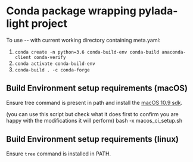 # Conda package wrapping pylada-light project

To use -- with current working directory containing meta.yaml:

1. `conda create -n python=3.6 conda-build-env conda-build anaconda-client conda-verify`
2. `conda activate conda-build-env`
3. `conda-build . -c conda-forge`

## Build Environment setup requirements (macOS)

Ensure tree command is present in path and install the [macOS 10.9 sdk](https://github.com/phracker/MacOSX-SDKs/releases).

(you can use this script but check what it does first to confirm you are happy with the modifications it will perform)
bash -x macos_ci_setup.sh

## Build Environment setup requirements (linux)

Ensure `tree` command is installed in PATH.
